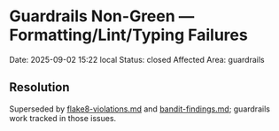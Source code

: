 # Guardrails Non-Green — Formatting/Lint/Typing Failures
Date: 2025-09-02 15:22 local
Status: closed
Affected Area: guardrails

## Resolution
Superseded by [flake8-violations.md](flake8-violations.md) and [bandit-findings.md](bandit-findings.md); guardrails work tracked in those issues.
